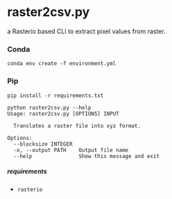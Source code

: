 # raster2csv.py

a Rasterio based CLI to extract pixel values from raster.


### Conda
```
conda env create -f environment.yml
```
### Pip
```
pip install -r requirements.txt
```

```
python raster2csv.py --help
Usage: raster2csv.py [OPTIONS] INPUT

  Translates a raster file into xyz format.

Options:
  --blocksize INTEGER
  -o, --output PATH    Output file name
  --help               Show this message and exit
```

##### requirements
- `rasterio`
